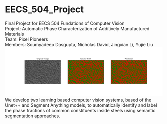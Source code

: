 # EECS_504_Project
Final Project for EECS 504 Fundations of Computer Vision
<br />Project: Automatic Phase Characterization of Additively Manufactured Materials
<br />Team: Pixel Pioneers
<br />Members: Soumyadeep Dasgupta, Nicholas David, Jingxian Li, Yujie Liu
![](models/output/UnetPlusPlus/test_images/test4_8.png)
We develop two learning based computer vision systems, based of the Unet++ and Segment Anything models, to automatically identify and label the phase fractions of common constituents inside steels using semantic segmentation approaches.



